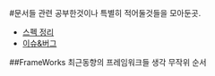 #문서들
  관련 공부한것이나 특별히 적어둘것들을 모아둔곳.
  - [스펙 정리](https://github.com/sipubot/WIKI/blob/master/C#%26C++%26C/SPEC.md)
  - [이슈&버그](https://github.com/sipubot/WIKI/blob/master/C#%26C++%26C/ISSUE%26BUG.md)

##FrameWorks
최근동향의 프레임워크들 생각 무작위 순서
